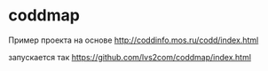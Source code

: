 # coddmap
Пример проекта на основе  http://coddinfo.mos.ru/codd/index.html

запускается так https://github.com/lvs2com/coddmap/index.html
